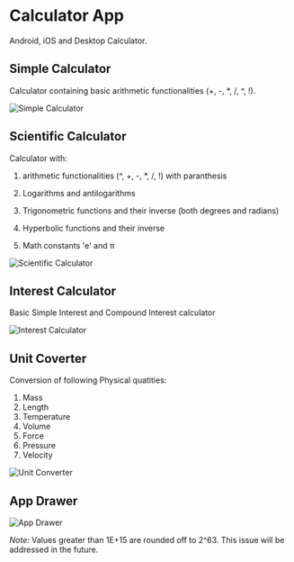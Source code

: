 # Calculator App

Android, iOS and Desktop Calculator.

## Simple Calculator

Calculator containing basic arithmetic functionalities (+, -, *, /, ^, !).

![Simple Calculator](Screenshots/Simple_Calculator.jpg "Simple Calculator")

## Scientific Calculator

Calculator with:

1. arithmetic functionalities (^, +, -, *, /, !) with paranthesis

2. Logarithms and antilogarithms

3. Trigonometric functions and their inverse (both degrees and radians)

4. Hyperbolic functions and their inverse

5. Math constants 'e' and &#960;

![Scientific Calculator](Screenshots/Scientific_Calculator.jpg "Scientific Calculator")

## Interest Calculator

Basic Simple Interest and Compound Interest calculator

![Interest Calculator](Screenshots/Interest_Calculator.jpg "Interest Calculator")

## Unit Coverter
Conversion of following Physical quatities:
1. Mass
2. Length
3. Temperature
4. Volume
5. Force
6. Pressure
7. Velocity

![Unit Converter](Screenshots/Unit_Converter.jpg "Unit Converter")

## App Drawer

![App Drawer](Screenshots/App_Drawer.jpg "App_Drawer")

_Note:_
Values greater than 1E+15 are rounded off to 2^63. This issue will be addressed in the future.
